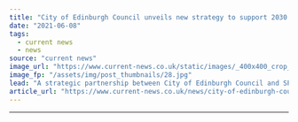 ```yaml
---
title: "City of Edinburgh Council unveils new strategy to support 2030 net zero ambitions"
date: "2021-06-08"
tags: 
  - current news
  - news
source: "current news"
image_url: "https://www.current-news.co.uk/static/images/_400x400_crop_center-center/SP-Energy-Networks.jpg"
image_fp: "/assets/img/post_thumbnails/28.jpg"
lead: "A strategic partnership between ​City of Edinburgh Council and SP Energy Networks has been formed as part of the former's new decarbonisation strategy."
article_url: "https://www.current-news.co.uk/news/city-of-edinburgh-council-unveils-new-strategy-to-support-2030-net-zero-ambitions?utm_source=rss-feeds&utm_medium=rss&utm_campaign=rss"
---
```


---
